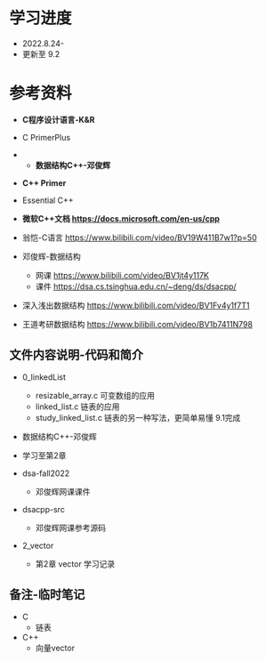 # 学习进度
* 2022.8.24-
* 更新至 9.2

# 参考资料
* **C程序设计语言-K&R**
* C PrimerPlus
* * **数据结构C++-邓俊辉**  
* **C++ Primer**
* Essential C++

* **微软C++文档 https://docs.microsoft.com/en-us/cpp**

* 翁恺-C语言 https://www.bilibili.com/video/BV19W411B7w1?p=50

* 邓俊辉-数据结构
  * 网课 https://www.bilibili.com/video/BV1jt4y117K  
  * 课件 https://dsa.cs.tsinghua.edu.cn/~deng/ds/dsacpp/
  
* 深入浅出数据结构  https://www.bilibili.com/video/BV1Fv4y1f7T1 
  
* 王道考研数据结构 https://www.bilibili.com/video/BV1b7411N798


## 文件内容说明-代码和简介
* 0_linkedList
  * resizable_array.c 可变数组的应用
  * linked_list.c 链表的应用
  * study_linked_list.c 链表的另一种写法，更简单易懂 9.1完成

* 数据结构C++-邓俊辉 
* 学习至第2章
* dsa-fall2022
  * 邓俊辉网课课件
* dsacpp-src
  * 邓俊辉网课参考源码
* 2_vector
  * 第2章 vector 学习记录


## 备注-临时笔记
* C
  * 链表
* C++
  * 向量vector
